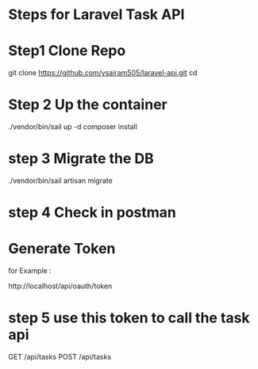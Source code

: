 # Steps for Laravel Task API

# Step1 Clone Repo
git clone https://github.com/ysairam505/laravel-api.git
cd <project-folder>

# Step 2 Up the container
./vendor/bin/sail up -d
composer install

# step 3 Migrate the DB

./vendor/bin/sail artisan migrate

# step 4 Check in postman

# Generate Token 
for Example : 

http://localhost/api/oauth/token

# step 5 use this token to call the task api

GET /api/tasks
POST /api/tasks
